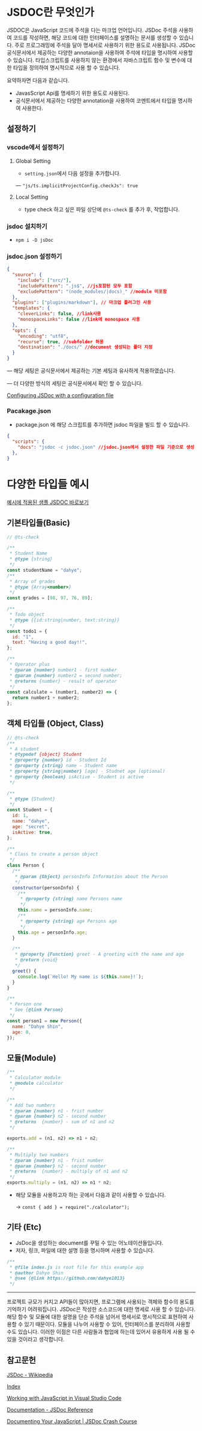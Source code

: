 # JSDOC란 무엇인가

JSDOC은 JavaScript 코드에 주석을 다는 마크업 언어입니다.  JSDoc 주석을 사용하여 코드를 작성하면, 해당 코드에 대한 인터페이스를 설명하는 문서를 생성할 수 있습니다. 주로 프로그래밍에 주석을 달아 명세서로 사용하기 위한 용도로 사용됩니다. JSDoc 공식문서에서 제공하는 다양한 annotaion을 사용하여 주석에 타입을 명시하여 사용할 수 있습니다. 타입스크립트를 사용하지 않는 환경에서 자바스크립트 함수 및 변수에 대한 타입을 정의하여 명시적으로 사용 할 수 있습니다.

요약하자면 다음과 같습니다.

- JavasScript Api를 명세하기 위한 용도로 사용된다.
- 공식문서에서 제공하는 다양한 annotation을 사용하여 코멘트에서 타입을 명시하여 사용한다.

## 설정하기

### vscode에서 설정하기

1. Global Setting
    - `setting.json`에서 다음 설정을 추가합니다.
    
     — `"js/ts.implicitProjectConfig.checkJs": true`
    
2. Local Setting
    - type check 하고 싶은 파일 상단에 `@ts-check` 를 추가 후, 작업합니다.

### jsdoc 설치하기

- `npm i -D jsDoc`

### jsdoc.json 설정하기

```json
{
  "source": {
    "include": ["src/"],
    "includePattern": ".js$", //js포함된 모두 포함
    "excludePattern": "(node_modules/|docs)_" //module 미포함
  },
  "plugins": ["plugins/markdown"], // 마크업 플러그인 사용
  "templates": {
    "cleverLinks": false, //link사용
    "monospaceLinks": false //link에 monospace 사용
  },
  "opts": {
    "encoding": "utf8",
    "recurse": true, //subfolder 허용
    "destination": "./docs/" //document 생성되는 폴더 지정
  }
}
```

— 해당 세팅은 공식문서에서 제공하는 기본 세팅과 유사하게 적용하였습니다.

— 더 다양한 방식의 세팅은 공식문서에서 확인 할 수 있습니다.

[Configuring JSDoc with a configuration file](https://jsdoc.app/about-configuring-jsdoc.html)

### Pacakage.json

- package.json 에 해당 스크립트를 추가하면 jsdoc 파일을 빌드 할 수 있습니다.

```json
{
  "scripts": {
    "docs": "jsdoc -c jsdoc.json" //jsdoc.json에서 설정한 파일 기준으로 생성
  },
}
```

# 다양한 타입들 예시

[예시에 적용된 샘플 JSDOC 바로보기](https://dahye1013.github.io/crash-jsdoc-custom-template/)

##

## 기본타입들(Basic)

```jsx
// @ts-check

/**
 * Student Name
 * @type {string}
 */
const studentName = "dahye";
/**
 * Array of grades
 * @type {Array<number>}
 */
const grades = [98, 97, 76, 89];

/**
 * Todo object
 * @type {{id:string|number, text:string}}
 */
const todo1 = {
  id: "1",
  text: "Having a good day!!",
};

/**
 * Operator plus
 * @param {number} number1 - first number
 * @param {number} number2 = second number;
 * @returns {number} - result of operator
 */
const calculate = (number1, number2) => {
  return number1 + number2;
};
```

## 객체 타입들 (Object, Class)

```jsx
// @ts-check
/**
 * A student
 * @typedef {object} Student
 * @property {number} id - Student Id
 * @property {string} name - Student name
 * @property {string|number} [age] - Studnet age (optional)
 * @property {boolean} isActive - Student is active
 */

/**
 * @type {Student}
 */
const Student = {
  id: 1,
  name: "dahye",
  age: "secret",
  isActive: true,
};

/**
 * Class to create a person object
 */
class Person {
  /**
   * @param {Object} personInfo Information about the Person
   */
  constructor(personInfo) {
    /**
     * @property {string} name Persons name
     */
    this.name = personInfo.name;
    /**
     * @property {string} age Persons age
     */
    this.age = personInfo.age;
  }

  /**
   * @property {Function} greet - A greeting with the name and age
   * @return {void}
   */
  greet() {
    console.log(`Hello! My name is ${this.name}!`);
  }
}

/**
 * Person one
 * See {@link Person}
 */
const person1 = new Person({
  name: "Dahye Shin",
  age: 0,
});
```

## 모듈(Module)

```jsx
/**
 * Calculator module
 * @module calculator
 */

/**
 * Add two numbers
 * @param {number} n1 - frist number
 * @param {number} n2 - second number
 * @returns  {number} - sum of n1 and n2
 */

exports.add = (n1, n2) => n1 + n2;

/**
 * Multiply two numbers
 * @param {number} n1 - frist number
 * @param {number} n2 - second number
 * @returns  {number} - multiply of n1 and n2
 */
exports.multiply = (n1, n2) => n1 * n2;
```

- 해당 모듈을 사용하고자 하는 곳에서 다음과 같이 사용할 수 있습니다.
    
    → `const { add } = require("./calculator");`
    

## 기타 (Etc)

- JsDoc을 생성하는 document를 꾸밀 수 있는 어노테이션들입니다.
- 저자, 링크, 파일에 대한 설명 등을 명시하며 사용할 수 있습니다.

```jsx
/**
 * @file index.js is root file for this example app
 * @author Dahye Shin
 * @see {@link https://github.com/dahye1013}
 */
```

---



프로젝트 규모가 커지고 API들이 많아지면, 프로그램에 사용되는 객체와 함수의 용도를 기억하기 어려워집니다.  JSDoc은 작성한 소스코드에 대한 명세로 사용 할 수 있습니다. 해당 함수 및 모듈에 대한 설명을 단순 주석을 넘어서 명세서로 명시적으로 표현하여 사용할 수 있기 때문이다. 모듈을 나누어 사용할 수 있어, 인터페이스를 분리하여 사용할 수도 있습니다. 이러한 이점은 다른 사람들과 협업에 하는데 있어서 유용하게 사용 될 수 있을 것이라고 생각합니다.

## 참고문헌

[JSDoc - Wikipedia](https://en.wikipedia.org/wiki/JSDoc)

[Index](https://jsdoc.app/)

[Working with JavaScript in Visual Studio Code](https://code.visualstudio.com/docs/nodejs/working-with-javascript)

[Documentation - JSDoc Reference](https://www.typescriptlang.org/docs/handbook/jsdoc-supported-types.html)

[Documenting Your JavaScript | JSDoc Crash Course](https://www.youtube.com/watch?v=YK-GurROGIg)
